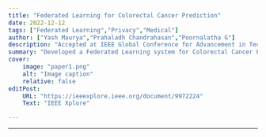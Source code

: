```yaml
---
title: "Federated Learning for Colorectal Cancer Prediction" 
date: 2022-12-12
tags: ["Federated Learning","Privacy","Medical"]
author: ["Yash Maurya","Prahaladh Chandrahasan","Poornalatha G"]
description: "Accepted at IEEE Global Conference for Advancement in Technology 2022" 
summary: "Developed a Federated Learning system for Colorectal Cancer Prediction, preserving client privacy while achieving an 86.2% accuracy, on par with the centralized model for IID clients." 
cover:
    image: "paper1.png"
    alt: "Image caption"
    relative: false
editPost:
    URL: "https://ieeexplore.ieee.org/document/9972224"
    Text: "IEEE Xplore"

---
```


---

 <!-- ##### Download

+ [Paper](paper1.pdf)
+ [Online appendix](appendix1.pdf)
+ [Code and data](https://github.com/pmichaillat/job-rationing)

---

##### Abstract

Lorem ipsum dolor sit amet, consectetur adipiscing elit, sed do eiusmod tempor incididunt ut labore et dolore magna aliqua. Ut enim ad minim veniam, quis nostrud exercitation ullamco laboris nisi ut aliquip ex ea commodo consequat. Duis aute irure dolor in reprehenderit in voluptate velit esse cillum dolore eu fugiat nulla pariatur. Excepteur sint occaecat cupidatat non proident, sunt in culpa qui officia deserunt mollit anim id est laborum.

---

##### Figure X: Figure caption

![](paper1.png)

---

##### Citation

Author. Year. "Title." *Journal* Volume (Issue): First page–Last page. https://doi.org/paper_doi.

```BibTeX
@article{AAYY,
author = {Author},
doi = {paper_doi},
journal = {Journal},
number = {Issue},
pages = {XXX--YYY},
title ={Title},
volume = {Volume},
year = {Year}}
```

--- -->
<!-- 
##### Related material

+ [Presentation slides](presentation1.pdf)
+ [Dissertation title](https://escholarship.org/uc/item/7jr3m96r) – PhD dissertation on which this paper is based.
+ [Column title](https://cep.lse.ac.uk/pubs/download/cp365.pdf) – Nontechnical column describing the paper. -->

